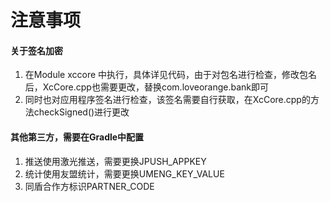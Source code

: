 # 注意事项

#### 关于签名加密
1. 在Module xccore 中执行，具体详见代码，由于对包名进行检查，修改包名后，XcCore.cpp也需要更改，替换com.loveorange.bank即可
2. 同时也对应用程序签名进行检查，该签名需要自行获取，在XcCore.cpp的方法checkSigned()进行更改

#### 其他第三方，需要在Gradle中配置
1. 推送使用激光推送，需要更换JPUSH_APPKEY
2. 统计使用友盟统计，需要更换UMENG_KEY_VALUE
3. 同盾合作方标识PARTNER_CODE